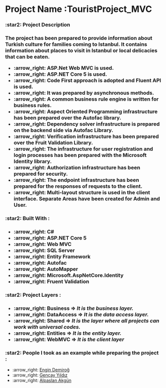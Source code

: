<h1><strong>Project Name :</strong>TouristProject_MVC</h1>
<h3>:star2: Project Description<h3/>
<p>The project has been prepared to provide information about Turkish culture for families coming to Istanbul. It contains information about places to visit in Istanbul or local delicacies that can be eaten.</p>
<ul>
    <li>:arrow_right:  ASP.Net Web MVC is used.</li>
    <li>:arrow_right:  ASP.NET Core 5 is used.</li>
    <li>:arrow_right:  Code First approach is adopted and Fluent API is used.</li>
    <li>:arrow_right:  It was prepared by asynchronous methods.</li>
    <li>:arrow_right:  A common business rule engine is written for business rules.</li>
    <li>:arrow_right:  Aspect Oriented Programming infrastructure has been prepared over the Autofac library.</li>
    <li>:arrow_right:  Dependency solver infrastructure is prepared on the backend side via Autofac Library.</li>
    <li>:arrow_right:  Verification infrastructure has been prepared over the Fruit Validation Library.</li>
    <li>:arrow_right:  The infrastructure for user registration and login processes has been prepared with the Microsoft Identity library.</li>
    <li>:arrow_right:  Authorization infrastructure has been prepared for security.</li>
    <li>:arrow_right:  The endpoint infrastructure has been prepared for the responses of requests to the client.</li>
    <li>:arrow_right:  Multi-layout structure is used in the client interface. Separate Areas have been created for Admin and User.</li>
</ul>

<h3>:star2: Built With :<h3/>
    <ul>
        <li>:arrow_right:  C# </li>
        <li>:arrow_right:  ASP.NET Core 5 </li>
        <li>:arrow_right:  Web MVC </li>
        <li>:arrow_right:  SQL Server </li>
        <li>:arrow_right:  Entity Framework </li>
        <li>:arrow_right:  Autofac </li>
        <li>:arrow_right:  AutoMapper </li>
        <li>:arrow_right:  Microsoft.AspNetCore.Identity</li>
        <li>:arrow_right:  Fruent Validation </li>
    </ul>

<h3>:star2: Project Layers :<h3/>
    <ul>
        <li>:arrow_right: <b>Business =></b> <i>It is the business layer.</i></li>
        <li>:arrow_right: <b>DataAccess =></b> <i>It is the data access layer. </i></li>
        <li>:arrow_right: <b>Shared =></b> <i>It is the layer where all projects can work with universal codes.</i></li>
        <li>:arrow_right: <b>Entities =></b> <i>It is the entity layer. </i></li>
        <li>:arrow_right: <b> WebMVC =></b> <i>It is the client layer</i></li>
    </ul>

<h3>:star2: People I took as an example while preparing the project :</h3>
    <ul>
        <li>:arrow_right: <a href="https://github.com/engindemirog">Engin Demiroğ</a>  </li>
        <li>:arrow_right: <a href="https://github.com/gncyyldz">Gençay Yıldız</a></li>
        <li>:arrow_right: <a href="https://github.com/alpaslanakgun">Alpaslan Akgün</a></li>
    </ul>
